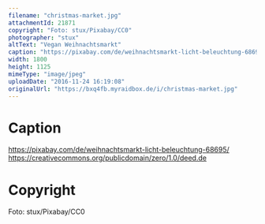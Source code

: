 ```yaml
---
filename: "christmas-market.jpg"
attachmentId: 21871
copyright: "Foto: stux/Pixabay/CC0"
photographer: "stux"
altText: "Vegan Weihnachtsmarkt"
caption: "https://pixabay.com/de/weihnachtsmarkt-licht-beleuchtung-68695/\nhttps://creativecommons.org/publicdomain/zero/1.0/deed.de"
width: 1800
height: 1125
mimeType: "image/jpeg"
uploadDate: "2016-11-24 16:19:08"
originalUrl: "https://bxq4fb.myraidbox.de/i/christmas-market.jpg"
---
```


# Caption

https://pixabay.com/de/weihnachtsmarkt-licht-beleuchtung-68695/
https://creativecommons.org/publicdomain/zero/1.0/deed.de

# Copyright

Foto: stux/Pixabay/CC0

